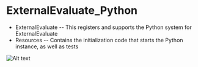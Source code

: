 # ExternalEvaluate_Python

* ExternalEvaluate -- This registers and supports the Python system for ExternalEvaluate
* Resources -- Contains the initialization code that starts the Python instance, as well as tests

![Alt text](../README/flowchart/EE-flow-python.jpg?raw=true "Flowchart of Python Evaluations")